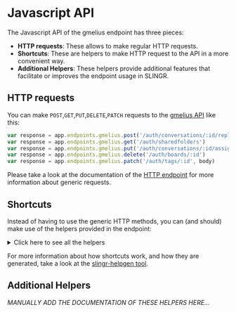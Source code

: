 # Javascript API

The Javascript API of the gmelius endpoint has three pieces:

- **HTTP requests**: These allows to make regular HTTP requests.
- **Shortcuts**: These are helpers to make HTTP request to the API in a more convenient way.
- **Additional Helpers**: These helpers provide additional features that facilitate or improves the endpoint usage in SLINGR.

## HTTP requests
You can make `POST`,`GET`,`PUT`,`DELETE`,`PATCH` requests to the [gmelius API](API_URL_HERE) like this:
```javascript
var response = app.endpoints.gmelius.post('/auth/conversations/:id/reply', body)
var response = app.endpoints.gmelius.get('/auth/sharedfolders')
var response = app.endpoints.gmelius.put('/auth/conversations/:id/assignee', body)
var response = app.endpoints.gmelius.delete('/auth/boards/:id')
var response = app.endpoints.gmelius.patch('/auth/tags/:id', body)
```

Please take a look at the documentation of the [HTTP endpoint](https://github.com/slingr-stack/http-endpoint#javascript-api)
for more information about generic requests.

## Shortcuts

Instead of having to use the generic HTTP methods, you can (and should) make use of the helpers provided in the endpoint:
<details>
    <summary>Click here to see all the helpers</summary>

<br>

* API URL: '/token/introspection'
* HTTP Method: 'POST'
```javascript
app.endpoints.gmelius.token.introspection(body)
```
---
* API URL: '/token/revocation'
* HTTP Method: 'POST'
```javascript
app.endpoints.gmelius.token.revocation(body)
```
---
* API URL: '/auth/boards'
* HTTP Method: 'POST'
```javascript
app.endpoints.gmelius.boards.post(body)
```
---
* API URL: '/auth/boards/:id/columns'
* HTTP Method: 'POST'
```javascript
app.endpoints.gmelius.boards.columns.post(id, body)
```
---
* API URL: '/auth/boards/cards'
* HTTP Method: 'POST'
```javascript
app.endpoints.gmelius.boards.cards.post(body)
```
---
* API URL: '/auth/boards/cards/:id/tags'
* HTTP Method: 'POST'
```javascript
app.endpoints.gmelius.boards.cards.tags.post(id, body)
```
---
* API URL: '/auth/conversations/:id/notes'
* HTTP Method: 'POST'
```javascript
app.endpoints.gmelius.conversations.notes.post(id, body)
```
---
* API URL: '/auth/conversations/:id/reply'
* HTTP Method: 'POST'
```javascript
app.endpoints.gmelius.conversations.reply.post(id, body)
```
---
* API URL: '/auth/conversations/:id/tags'
* HTTP Method: 'POST'
```javascript
app.endpoints.gmelius.conversations.tags.post(id, body)
```
---
* API URL: '/auth/sequences/enroll/:id'
* HTTP Method: 'POST'
```javascript
app.endpoints.gmelius.sequences.enroll.post(id, body)
```
---
* API URL: '/auth/notes'
* HTTP Method: 'POST'
```javascript
app.endpoints.gmelius.notes.post(body)
```
---
* API URL: '/auth/webhooks'
* HTTP Method: 'POST'
```javascript
app.endpoints.gmelius.webhooks.post(body)
```
---
* API URL: '/me'
* HTTP Method: 'GET'
```javascript
app.endpoints.gmelius.me()
```
---
* API URL: '/auth/boards'
* HTTP Method: 'GET'
```javascript
app.endpoints.gmelius.boards.getAll()
```
---
* API URL: '/auth/boards/:id'
* HTTP Method: 'GET'
```javascript
app.endpoints.gmelius.boards.get(id)
```
---
* API URL: '/auth/boards/:id/columns'
* HTTP Method: 'GET'
```javascript
app.endpoints.gmelius.boards.columns.get(id)
```
---
* API URL: '/auth/boards/columns/:id'
* HTTP Method: 'GET'
```javascript
app.endpoints.gmelius.boards.columns.get(id)
```
---
* API URL: '/auth/boards/:id/cards'
* HTTP Method: 'GET'
```javascript
app.endpoints.gmelius.boards.cards.get(id)
```
---
* API URL: '/auth/boards/cards/:id'
* HTTP Method: 'GET'
```javascript
app.endpoints.gmelius.boards.cards.get(id)
```
---
* API URL: '/auth/sharedfolders'
* HTTP Method: 'GET'
```javascript
app.endpoints.gmelius.sharedfolders.getAll()
```
---
* API URL: '/auth/sharedfolders/:id'
* HTTP Method: 'GET'
```javascript
app.endpoints.gmelius.sharedfolders.get(id)
```
---
* API URL: '/auth/sharedfolders/:id/conversations'
* HTTP Method: 'GET'
```javascript
app.endpoints.gmelius.sharedfolders.conversations.get(id)
```
---
* API URL: '/auth/conversations/:id'
* HTTP Method: 'GET'
```javascript
app.endpoints.gmelius.conversations.get(id)
```
---
* API URL: '/auth/sequences'
* HTTP Method: 'GET'
```javascript
app.endpoints.gmelius.sequences.getAll()
```
---
* API URL: '/auth/sequences/:id'
* HTTP Method: 'GET'
```javascript
app.endpoints.gmelius.sequences.getAll(id)
```
---
* API URL: '/auth/webhooks'
* HTTP Method: 'GET'
```javascript
app.endpoints.gmelius.webhooks.getAll()
```
---
* API URL: '/auth/events'
* HTTP Method: 'GET'
```javascript
app.endpoints.gmelius.events.get()
```
---
* API URL: '/auth/webhooks/:id'
* HTTP Method: 'GET'
```javascript
app.endpoints.gmelius.webhooks.get(id)
```
---
* API URL: '/auth/boards/:id'
* HTTP Method: 'PUT'
```javascript
app.endpoints.gmelius.boards.put(id, body)
```
---
* API URL: '/auth/conversations/:id/assignee'
* HTTP Method: 'PUT'
```javascript
app.endpoints.gmelius.conversations.assignee.put(id, body)
```
---
* API URL: '/auth/conversations/:id/status'
* HTTP Method: 'PUT'
```javascript
app.endpoints.gmelius.conversations.status.put(id, body)
```
---
* API URL: '/auth/notes/:id'
* HTTP Method: 'PUT'
```javascript
app.endpoints.gmelius.notes.put(id, body)
```
---
* API URL: '/auth/boards/:id'
* HTTP Method: 'DELETE'
```javascript
app.endpoints.gmelius.boards.delete(id)
```
---
* API URL: '/auth/boards/columns/:id'
* HTTP Method: 'DELETE'
```javascript
app.endpoints.gmelius.boards.columns.delete(id)
```
---
* API URL: '/auth/boards/cards/:id'
* HTTP Method: 'DELETE'
```javascript
app.endpoints.gmelius.boards.cards.delete(id)
```
---
* API URL: '/auth/boards/cards/:id/tags/:tagId'
* HTTP Method: 'DELETE'
```javascript
app.endpoints.gmelius.boards.cards.tags.delete(id, tagId)
```
---
* API URL: '/auth/sequences/disenroll/:id'
* HTTP Method: 'DELETE'
```javascript
app.endpoints.gmelius.sequences.disenroll.delete(id)
```
---
* API URL: '/auth/notes/:id'
* HTTP Method: 'DELETE'
```javascript
app.endpoints.gmelius.notes.delete(id)
```
---
* API URL: '/auth/webhooks/:id'
* HTTP Method: 'DELETE'
```javascript
app.endpoints.gmelius.webhooks.delete(id)
```
---
* API URL: '/auth/boards/columns/:id'
* HTTP Method: 'PATCH'
```javascript
app.endpoints.gmelius.boards.columns.patch(id, body)
```
---
* API URL: '/auth/boards/cards/:id'
* HTTP Method: 'PATCH'
```javascript
app.endpoints.gmelius.boards.cards.patch(id, body)
```
---
* API URL: '/auth/tags/:id'
* HTTP Method: 'PATCH'
```javascript
app.endpoints.gmelius.tags.patch(id, body)
```
---

</details>

For more information about how shortcuts work, and how they are generated, take a look at the [slingr-helpgen tool](https://github.com/slingr-stack/slingr-helpgen).

## Additional Helpers
*MANUALLY ADD THE DOCUMENTATION OF THESE HELPERS HERE...*